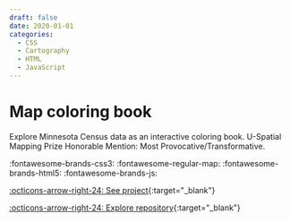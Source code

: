 ```yaml
---
draft: false 
date: 2020-01-01
categories:
  - CSS
  - Cartography
  - HTML
  - JavaScript
---
```



# Map coloring book

Explore Minnesota Census data as an interactive coloring book. U-Spatial Mapping Prize Honorable Mention: Most Provocative/Transformative.

:fontawesome-brands-css3:
:fontawesome-regular-map:
:fontawesome-brands-html5:
:fontawesome-brands-js:

[:octicons-arrow-right-24: See project](https://portfolio.travisormsby.com/map-coloring-book){:target="_blank"}

[:octicons-arrow-right-24: Explore repository](https://github.com/travisormsby/map-coloring-book){:target="_blank"}
